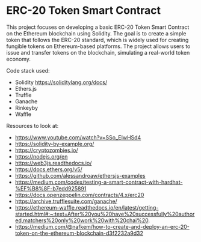 # ERC-20 Token Smart Contract
This project focuses on developing a basic ERC-20 Token Smart Contract on the Ethereum blockchain using Solidity. The goal is to create a simple token that follows the ERC-20 standard, which is widely used for creating fungible tokens on Ethereum-based platforms. The project allows users to issue and transfer tokens on the blockchain, simulating a real-world token economy.

Code stack used: 
* Solidity https://soliditylang.org/docs/
* Ethers.js
* Truffle
* Ganache
* Rinkeyby
* Waffle

Resources to look at: 
* https://www.youtube.com/watch?v=SSo_EIwHSd4
* https://solidity-by-example.org/
* https://cryptozombies.io/
* https://nodejs.org/en
* https://web3js.readthedocs.io/
* https://docs.ethers.org/v5/
* https://github.com/alessandroaw/ethersjs-examples
* https://medium.com/codex/testing-a-smart-contract-with-hardhat-%EF%B8%8F-b7edd925891
* https://docs.openzeppelin.com/contracts/4.x/erc20
* https://archive.trufflesuite.com/ganache/
* https://ethereum-waffle.readthedocs.io/en/latest/getting-started.html#:~:text=After%20you%20have%20successfully%20authored,matchers%20only%20work%20with%20chai%20.
* https://medium.com/@nafkem/how-to-create-and-deploy-an-erc-20-token-on-the-ethereum-blockchain-d3f2232a9d32
